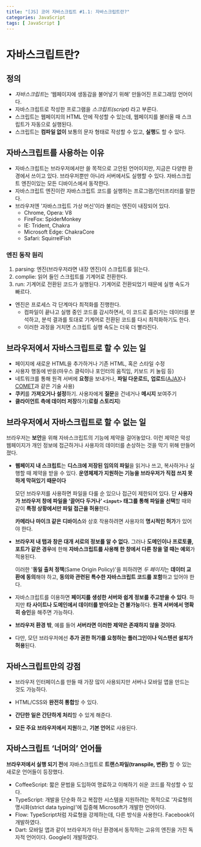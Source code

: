 ```yaml
---
title: "[JS] 코어 자바스크립트 #1.1: 자바스크립트란?"
categories: JavaScript
tags: [ JavaScript ]
---
```


# 자바스크립트란?

## 정의

- *자바스크립트*는 ‘웹페이지에 생동감을 불어넣기 위해’ 만들어진 프로그래밍 언어이다.
- 자바스크립트로 작성한 프로그램을 *스크립트(script)* 라고 부른다.
- 스크립트는 웹페이지의 HTML 안에 작성할 수 있는데, 웹페이지를 불러올 때 스크립트가 자동으로 실행된다.
- 스크립트는 **컴파일 없이** 보통의 문자 형태로 작성할 수 있고, **실행**도 할 수 있다.



## 자바스크립트를 사용하는 이유

- 자바스크립트는 브라우저에서만 쓸 목적으로 고안된 언어이지만, 지금은 다양한 환경에서 쓰이고 있다. 브라우저뿐만 아니라 서버에서도 실행할 수 있다. 자바스크립트 엔진이있는 모든 디바이스에서 동작한다.
- 자바스크립트 엔진이란 자바스크립트 코드를 실행하는 프로그램/인터프리터를 말한다.
- 브라우저엔 '자바스크립트 가상 머신’이라 불리는 엔진이 내장되어 있다.
  - Chrome, Opera: V8
  - FireFox: SpiderMonkey
  - IE: Trident, Chakra
  - Microsoft Edge: ChakraCore
  - Safari: SquirrelFish



### 엔진 동작 원리

1. parsing: 엔진(브라우저라면 내장 엔진)이 스크립트를 읽는다.
2. complie: 읽어 들인 스크립트를 기계어로 전환한다.
3. run: 기계어로 전환된 코드가 실행된다. 기계어로 전환되었기 때문에 실행 속도가 빠르다.

- 엔진은 프로세스 각 단계마다 최적화를 진행한다.
  - 컴파일이 끝나고 실행 중인 코드를 감시하면서, 이 코드로 흘러가는 데이터를 분석하고, 분석 결과를 토대로 기계어로 전환된 코드를 다시 최적화하기도 한다.
  - 이러한 과정을 거치면 스크립트 실행 속도는 더욱 더 빨라진다.



## 브라우저에서 자바스크립트로 할 수 있는 일

- 페이지에 새로운 HTML을 추가하거나 기존 HTML, 혹은 스타일 수정
- 사용자 행동에 반응(마우스 클릭이나 포인터의 움직임, 키보드 키 눌림 등)
- 네트워크를 통해 원격 서버에 **요청**을 보내거나, **파일 다운로드,** **업로드**([AJAX](https://en.wikipedia.org/wiki/Ajax_(programming))나 [COMET](https://en.wikipedia.org/wiki/Comet_(programming))과 같은 기술 사용)
- **쿠키**를 **가져오거나 설정**하기. 사용자에게 **질문**을 건네거나 **메시지** 보여주기
- **클라이언트 측에 데이터 저장**하기(**로컬 스토리지**)



## 브라우저에서 자바스크립트로 할 수 없는 일

브라우저는 **보안**을 위해 자바스크립트의 기능에 제약을 걸어놓았다. 이런 제약은 악성 웹페이지가 개인 정보에 접근하거나 사용자의 데이터를 손상하는 것을 막기 위해 만들어졌다.

- **웹페이지 내 스크립트**는 **디스크에 저장된 임의의 파일**을 읽거나 쓰고, 복사하거나 실행할 때 제약을 받을 수 있다. **운영체제가 지원하는 기능을 브라우저가 직접 쓰지 못하게 막혀있기 때문이다**

  모던 브라우저를 사용하면 파일을 다룰 순 있으나 접근이 제한되어 있다. 단 **사용자가 브라우저 창에 파일을 ‘끌어다 두거나’ `<input>` 태그를 통해 파일을 선택**할 때와 같이 **특정 상황에서만 파일 접근을 허용**한다.

  **카메라나 마이크 같은 디바이스**와 상호 작용하려면 사용자의 **명시적인 허가**가 있어야 한다.

- **브라우저 내 탭과 창은 대개 서로의 정보를 알 수 없다.** 그러나 **도메인이나 프로토콜, 포트가 같은 경우**에 한해 **자바스크립트를 사용해 한 창에서 다른 창을 열 때는 예외**가 적용된다.

  이러한 '**동일 출처 정책**(Same Origin Policy)'을 피하려면 *두 페이지*는 **데이터 교환에 동의**해야 하고, **동의와 관련된 특수한 자바스크립트 코드를 포함**하고 있어야 한다. 

- 자바스크립트를 이용하면 **페이지를 생성한 서버와 쉽게 정보를 주고받을 수 있다**. 하지만 **타 사이트나 도메인에서 데이터를 받아오는 건 불가능**하다.  **원격 서버에서 명확히 승인**을 해주면 가능하다.

- **브라우저 환경 밖**, 예를 들어 **서버라면 이러한 제약은 존재하지 않을 것이다**. 

- 다만, 모던 브라우저에선 **추가 권한 허가를 요청하는 플러그인이나 익스텐션 설치가 허용**된다.



## 자바스크립트만의 강점

- 브라우저 인터페이스를 만들 때 가장 많이 사용되지만 서버나 모바일 앱을 만드는 것도 가능하다.

- HTML/CSS와 **완전히 통합**할 수 있다.
- **간단한 일은 간단하게 처리**할 수 있게 해준다.
- **모든 주요 브라우저에서 지원**하고, **기본 언어**로 사용된다.



## 자바스크립트 ‘너머의’ 언어들

**브라우저에서 실행 되기 전**에 자바스크립트로 **트랜스파일(transpile, 변환)** 할 수 있는 새로운 언어들이 등장했다.

- CoffeeScript: 짧은 문법을 도입하여 명료하고 이해하기 쉬운 코드를 작성할 수 있다.
- TypeScript: 개발을 단순화 하고 복잡한 시스템을 지원하려는 목적으로 '자료형의 명시화(strict data typing)'에 집중해 Microsoft가 개발한 언어이다. 
- Flow: TypeScript처럼 자료형을 강제하는데, 다른 방식을 사용한다. Facebook이 개발하였다.
- Dart: 모바일 앱과 같이 브라우저가 아닌 환경에서 동작하는 고유의 엔진을 가진 독자적 언어이다. Google이 개발하였다.
